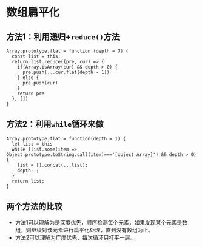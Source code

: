 # 数组扁平化

## 方法1：利用递归+`reduce()`方法
```ecmascript 6
Array.prototype.flat = function (depth = 7) {
  const list = this;
  return list.reduce((pre, cur) => {
    if(Array.isArray(cur) && depth > 0) {
      pre.push(...cur.flat(depth - 1))
    } else {
      pre.push(cur)
    }
    return pre
  }, [])
}
```

## 方法2：利用`while`循环来做
```ecmascript 6
Array.prototype.flat = function(depth = 1) {
  let list = this
  while (list.some(item => Object.prototype.toString.call(item)==='[object Array]') && depth > 0) {
    list = [].concat(...list);
    depth--;
  }
  return list;
}

```


## 两个方法的比较
 * 方法1可以理解为是深度优先，顺序检测每个元素，如果发现某个元素是数组，则继续对该元素进行扁平化处理，直到没有数组为止。
 * 方法2可以理解为广度优先，每次循环只打平一层。
